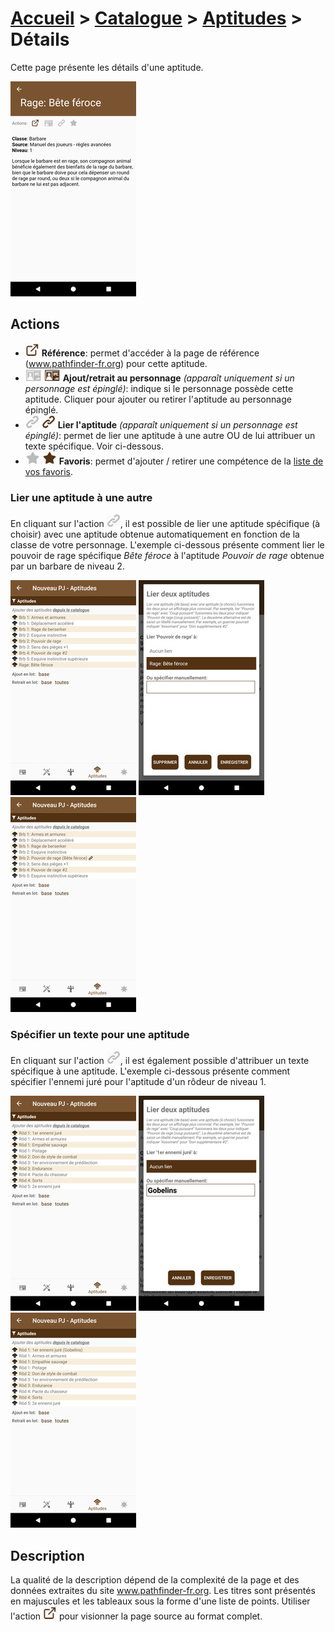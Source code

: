 # [Accueil](../README.md) > [Catalogue](../navigation/README.md) > [Aptitudes](features.md) > Détails

Cette page présente les détails d'une aptitude.

<a href="../../images/catalog/feature-details.png"><img src="../../images/catalog/feature-details_small.jpg" title="Détails d'une aptitude"/></a>

## Actions

* ![](../../images/icons/reference.png)
**Référence**: permet d'accéder à la page de référence (www.pathfinder-fr.org) 
pour cette aptitude.
* ![](../../images/icons/addtocharacter-off.png) ![](../../images/icons/addtocharacter-on.png)
**Ajout/retrait au personnage** _(apparaît uniquement si un personnage est épinglé)_: indique si le 
personnage possède cette aptitude. Cliquer pour ajouter ou retirer l'aptitude au personnage épinglé. 
* ![](../../images/icons/linkto-off.png) ![](../../images/icons/linkto-on.png)
**Lier l'aptitude** _(apparaît uniquement si un personnage est épinglé)_: permet de lier une aptitude
à une autre OU de lui attribuer un texte spécifique. Voir ci-dessous. 
* ![](../../images/icons/favorite-off.png) ![](../../images/icons/favorite-on.png)
**Favoris**: permet d'ajouter / retirer une compétence de la [liste de vos favoris](favorites.md). 

### Lier une aptitude à une autre

En cliquant sur l'action ![](../../images/icons/linkto-off.png), il est possible de lier une aptitude
spécifique (à choisir) avec une aptitude obtenue automatiquement en fonction de la classe de votre
personnage. L'exemple ci-dessous présente comment lier le pouvoir de rage spécifique _Bête féroce_ 
à l'aptitude _Pouvoir de rage_ obtenue par un barbare de niveau 2. 

<a href="../../images/catalog/feature-linkto-before.png"><img src="../../images/catalog/feature-linkto-before_small.jpg"/></a>
<a href="../../images/catalog/feature-linkto.png"><img src="../../images/catalog/feature-linkto_small.jpg"/></a>
<a href="../../images/catalog/feature-linkto-after.png"><img src="../../images/catalog/feature-linkto-after_small.jpg"/></a>

### Spécifier un texte pour une aptitude

En cliquant sur l'action ![](../../images/icons/linkto-off.png), il est également possible d'attribuer
un texte spécifique à une aptitude. L'exemple ci-dessous présente comment spécifier l'ennemi juré
pour l'aptitude d'un rôdeur de niveau 1. 

<a href="../../images/catalog/feature-linkto2-before.png"><img src="../../images/catalog/feature-linkto2-before_small.jpg"/></a>
<a href="../../images/catalog/feature-linkto2.png"><img src="../../images/catalog/feature-linkto2_small.jpg"/></a>
<a href="../../images/catalog/feature-linkto2-after.png"><img src="../../images/catalog/feature-linkto2-after_small.jpg"/></a>

## Description

La qualité de la description dépend de la complexité de la page et des données extraites du site
www.pathfinder-fr.org. Les titres sont présentés en majuscules et les tableaux sous la forme d'une
liste de points. Utiliser l'action ![](../../images/icons/reference.png) pour visionner la page
source au format complet.

